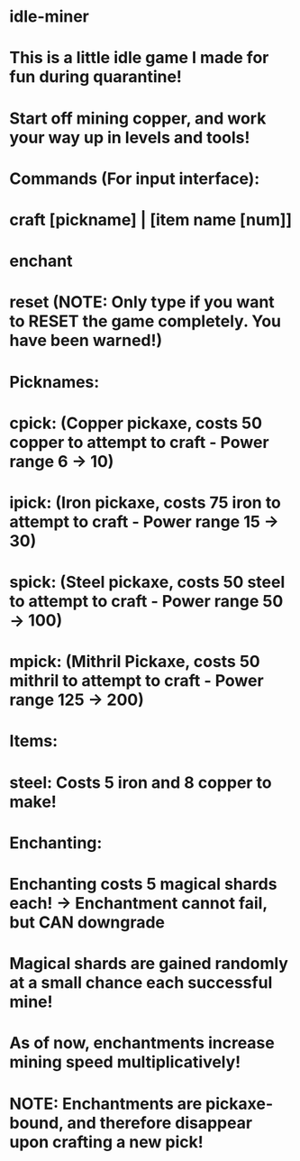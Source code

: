 # idle-miner
# This is a little idle game I made for fun during quarantine!
# Start off mining copper, and work your way up in levels and tools! 
# 
# Commands (For input interface):
#   craft [pickname] | [item name [num]]
#   enchant
#   reset (NOTE: Only type if you want to RESET the game completely. You have been warned!)
# 
# Picknames:
#   cpick: (Copper pickaxe, costs 50 copper to attempt to craft - Power range 6 -> 10)
#   ipick: (Iron pickaxe, costs 75 iron to attempt to craft - Power range 15 -> 30)
#   spick: (Steel pickaxe, costs 50 steel to attempt to craft - Power range 50 -> 100)
#   mpick: (Mithril Pickaxe, costs 50 mithril to attempt to craft - Power range 125 -> 200) 
# 
# Items:
#   steel: Costs 5 iron and 8 copper to make!
# 
# Enchanting:
#   Enchanting costs 5 magical shards each! -> Enchantment cannot fail, but CAN downgrade
#   Magical shards are gained randomly at a small chance each successful mine!
#   As of now, enchantments increase mining speed multiplicatively!
#   NOTE: Enchantments are pickaxe-bound, and therefore disappear upon crafting a new pick!
